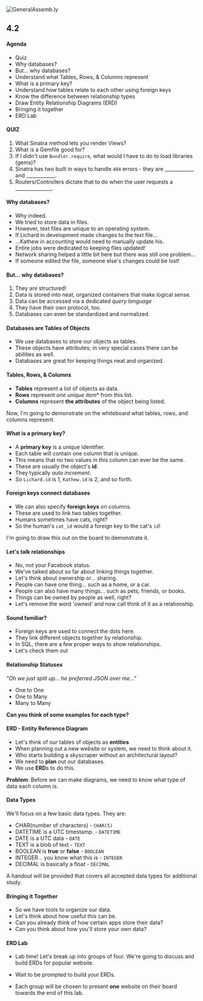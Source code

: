 ![GeneralAssemb.ly](https://github.com/generalassembly/ga-ruby-on-rails-for-devs/raw/master/images/ga.png "GeneralAssemb.ly")

## 4.2


#### Agenda

*	Quiz
* Why databases?
* But... why databases?
* Understand what Tables, Rows, & Columns represent
* What is a primary key?
* Understand how tables relate to each other using foreign keys
* Know the difference between relationship types
* Draw Entity Relationship Diagrams (ERD)
* Bringing it together
* ERD Lab


#### QUIZ
1.  What Sinatra method lets you render Views?
2.	What is a Gemfile good for?
3.  If I didn't use `Bundler.require`, what would I have to do to load libraries (gems)?
4.  Sinatra has two built in ways to handle `404` errors - they are ____________ and ____________.
5.  Routers/Controllers dictate that to do when the user requests a _______________.

#### Why databases?

* Why indeed.
* We tried to store data in files.
* However, text files are unique to an operating system.
* If Lichard in development made changes to the text file...
* ...Kathew in accounting would need to manually update his.
* Entire jobs were dedicated to keeping files updated!
* Network sharing helped a little bit here but there was still one problem...
* If someone edited the file, someone else's changes could be lost!

#### But... why databases?

1. They are structured!
2. Data is stored into neat, organized containers that make logical sense.
3. Data can be accessed via a dedicated *query language*
4. They have their own protocol, too.
5. Databases can even be standardized and normalized.


#### Databases are Tables of Objects

* We use databases to store our objects as tables.
* These objects have attributes; in very special cases there can be abilities as well.
* Databases are great for keeping things neat and organized.


#### Tables, Rows, & Columns

* **Tables** represent a list of objects as data.
* **Rows** represent *one unique item** from this list.
* **Columns** represent **the attributes** of the object being listed.

Now, I'm going to demonstrate on the whiteboard what tables, rows, and columns represent.


#### What is a primary key?

* A **primary key** is a unique identifier.
* Each table will contain one column that is unique.
* This means that no two values in this column can ever be the same.
* These are usually the object's **id**.
* They typically *auto increment*.
* So `Lichard.id` is 1, `Kathew.id` is 2, and so forth.

#### Foreign keys connect databases

* We can also specify **foreign keys** on columns.
* These are used to link two tables together.
* Humans sometimes have cats, right?
* So the human's `cat_id` would a foreign key to the cat's `id`!

I'm going to draw this out on the board to demonstrate it.

#### Let's talk relationships

* No, not your Facebook status.
* We've talked about so far about linking things together.
* Let's think about ownership or... sharing.
* People can have one thing... such as a home, or a car.
* People can also have many things... such as pets, friends, or books.
* Things can be owned by people as well, right?
* Let's remove the word 'owned' and now call think of it as a relationship.

#### Sound familiar?

* Foreign keys are used to connect the dots here.
* They link different objects together by relationship.
* In SQL, there are a few proper ways to show relationships.
* Let's check them out

#### Relationship Statuses

*"Oh we just split up... he preferred JSON over me..."*

* One to One
* One to Many
* Many to Many

**Can you think of some examples for each type?**

#### ERD - Entity Reference Diagram

* Let's think of our tables of objects as **entities**
* When planning out a new website or system, we need to think about it.
* Who starts building a skyscraper without an architectural layout?
* We need to **plan** out our databases.
* We use **ERD**s to do this.

**Problem**: Before we can make diagrams, we need to know what type of data each column is.

#### Data Types

We'll focus on a few basic data types. They are:

* CHAR(number of characters) - `CHAR(5)`
* DATETIME is a UTC timestamp. - `DATETIME`
* DATE is a UTC data - `DATE`
* TEXT is a blob of text - `TEXT`
* BOOLEAN is **true** or **false** - `BOOLEAN`
* INTEGER .. you know what this is - `INTEGER`
* DECIMAL is basically a float - `DECIMAL`

A handout will be provided that covers all accepted data types for additional study.

#### Bringing it Together

* So we have tools to organize our data.
* Let's think about how useful this can be.
* Can you already think of how certain apps store their data?
* Can you think about how you'll store your own data?

#### ERD Lab

* Lab time! Let's break up into groups of four. We're going to discuss and build ERDs for popular website.

* Wait to be prompted to build your ERDs.

* Each group will be chosen to present **one** website on their board towards the end of this lab.

